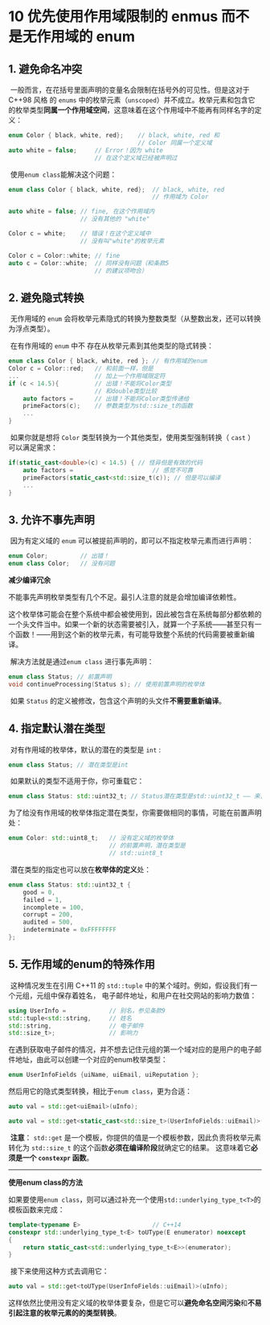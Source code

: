 # 10 优先使用作用域限制的 enmus 而不是无作用域的 enum

## 1. 避免命名冲突

​	一般而言，在花括号里面声明的变量名会限制在括号外的可见性。但是这对于 C++98 风格 的 `enums` 中的枚举元素（`unscoped`）并不成立。枚举元素和包含它的枚举类型**同属一个作用域空间**，这意味着在这个作用域中不能再有同样名字的定义：

```C++
enum Color { black, white, red}; 	// black, white, red 和
									// Color 同属一个定义域
auto white = false; 	// Error！因为 white
						// 在这个定义域已经被声明过
```

​	使用`enum class`能解决这个问题：

```C++
enum class Color { black, white, red}; 	// black, white, red
										// 作用域为 Color

auto white = false; // fine, 在这个作用域内
					// 没有其他的 "white"

Color c = white; 	// 错误！在这个定义域中
					// 没有叫"white"的枚举元素

Color c = Color::white; // fine
auto c = Color::white; 	// 同样没有问题（和条款5
						// 的建议项吻合）
```

## 2. 避免隐式转换

​	无作用域的 `enum` 会将枚举元素隐式的转换为整数类型（从整数出发，还可以转换为浮点类型）。

​	在有作用域的 `enum` 中不 存在从枚举元素到其他类型的隐式转换：

```C++
enum class Color { black, white, red }; // 有作用域的enum
Color c = Color::red; 	// 和前面一样，但是
... 					// 加上一个作用域限定符
if (c < 14.5){ 			// 出错！不能将Color类型
						// 和double类型比较
    auto factors = 		// 出错！不能将Color类型传递给
    primeFactors(c); 	// 参数类型为std::size_t的函数
    ...
}
```

​	如果你就是想将 `Color` 类型转换为一个其他类型，使用类型强制转换（ `cast` ）可以满足需求：

```C++
if(static_cast<double>(c) < 14.5) { // 怪异但是有效的代码
    auto factors = 						// 感觉不可靠
    primeFactors(static_cast<std::size_t(c)); // 但是可以编译
    ...
}
```

## 3. 允许不事先声明

​	因为有定义域的 `enum` 可以被提前声明的，即可以不指定枚举元素而进行声明：

```C++
enum Color; 		// 出错！
enum class Color; 	// 没有问题
```

**减少编译冗余**

​	不能事先声明枚举类型有几个不足。最引人注意的就是会增加编译依赖性。

​	这个枚举体可能会在整个系统中都会被使用到，因此被包含在系统每部分都依赖的一个头文件当中。如果一个新的状态需要被引入，就算一个子系统——甚至只有一个函数！——用到这个新的枚举元素，有可能导致整个系统的代码需要被重新编译。

​	解决方法就是通过`enum class` 进行事先声明：

```C++
enum class Status; // 前置声明
void continueProcessing(Status s); // 使用前置声明的枚举体
```

​	如果 `Status` 的定义被修改，包含这个声明的头文件**不需要重新编译**。

## 4. 指定默认潜在类型

​	对有作用域的枚举体，默认的潜在的类型是 `int` :

```C++
enum class Status; // 潜在类型是int
```

​	如果默认的类型不适用于你，你可重载它：

```C++
enum class Status: std::uint32_t; // Status潜在类型是std::uint32_t —— 来自<cstdint>
```

​	为了给没有作用域的枚举体指定潜在类型，你需要做相同的事情，可能在前置声明处：

```C++
enum Color: std::uint8_t; 	// 没有定义域的枚举体
                            // 的前置声明，潜在类型是
                            // std::uint8_t
```

​	潜在类型的指定也可以放在**枚举体的定义**处：

```C++
enum class Status: std::uint32_t { 
    good = 0,
    failed = 1,
    incomplete = 100,
    corrupt = 200,
    audited = 500,
    indeterminate = 0xFFFFFFFF
};
```

## 5. 无作用域的enum的特殊作用

​	这种情况发生在引用 C++11 的 `std::tuple` 中的某个域时。例如，假设我们有一个元组，元组中保存着姓名， 电子邮件地址，和用户在社交网站的影响力数值：

```C++
using UserInfo = 			// 别名，参见条款9
std::tuple<std::string, 	// 姓名
std::string, 				// 电子邮件
std::size_t>; 				// 影响力
```

​	在遇到获取电子邮件的情况，并不想去记住元组的第一个域对应的是用户的电子邮件地址，由此可以创建一个对应的enum枚举类型：

```C++
enum UserInfoFields {uiName, uiEmail, uiReputation };
```

​	然后用它的隐式类型转换，相比于`enum class`，更为合适：

```C++
auto val = std::get<uiEmail>(uInfo); 

auto val = std::get<static_cast<std::size_t>(UserInfoFields::uiEmail)>(uInfo);
```

​	**注意**： `std::get` 是一个模板，你提供的值是一个模板参数，因此负责将枚举元素转化为 `std::size_t` 的这个函数**必须在编译阶段**就确定它的结果。 这意味着它**必须是一个 `constexpr` 函数**。

---

**使用enum class的方法**

​	如果要使用`enum class`，则可以通过补充一个使用`std::underlying_type_t<T>`的模板函数来完成：

```C++
template<typename E> 					// C++14
constexpr std::underlying_type_t<E> toUType(E enumerator) noexcept
{
	return static_cast<std::underlying_type_t<E>>(enumerator);
}
```

​	接下来使用这种方式去调用它：

```C++
auto val = std::get<toUType(UserInfoFields::uiEmail)>(uInfo);
```

​	这样依然比使用没有定义域的枚举体要复杂，但是它可以**避免命名空间污染**和**不易引起注意的枚举元素的的类型转换**。